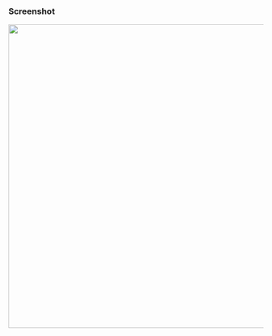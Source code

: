 
###  Screenshot
<img src ="https://user-images.githubusercontent.com/53074799/167154137-d3a58c6d-a0ca-401b-8f29-ded96a3cdc1a.PNG" width="700" height="600">

